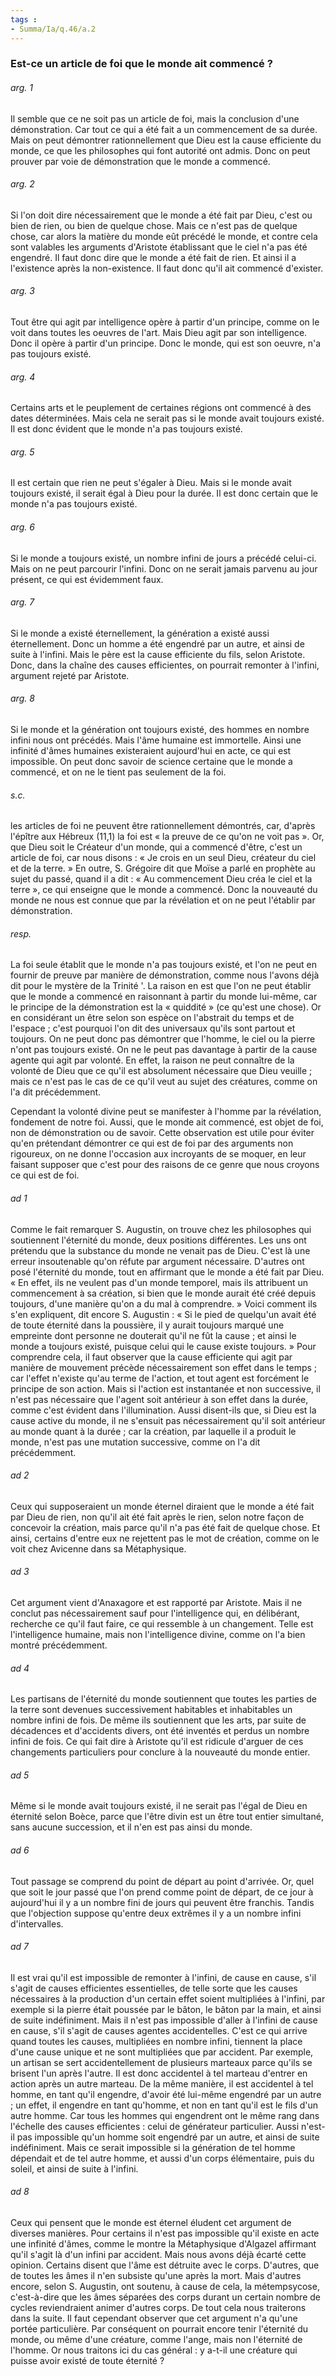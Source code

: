 ```yaml
---
tags : 
- Summa/Ia/q.46/a.2
---
```


### Est-ce un article de foi que le monde ait commencé ?

###### arg. 1
Il semble que ce ne soit pas un article de foi, mais la conclusion d'une démonstration. Car tout ce qui a été fait a un commencement de sa durée. Mais on peut démontrer rationnellement que Dieu est la cause efficiente du monde, ce que les philosophes qui font autorité ont admis. Donc on peut prouver par voie de démonstration que le monde a commencé. 

###### arg. 2
Si l'on doit dire nécessairement que le monde a été fait par Dieu, c'est ou bien de rien, ou bien de quelque chose. Mais ce n'est pas de quelque chose, car alors la matière du monde eût précédé le monde, et contre cela sont valables les arguments d'Aristote établissant que le ciel n'a pas été engendré. Il faut donc dire que le monde a été fait de rien. Et ainsi il a l'existence après la non-existence. Il faut donc qu'il ait commencé d'exister. 

###### arg. 3
Tout être qui agit par intelligence opère à partir d'un principe, comme on le voit dans toutes les oeuvres de l'art. Mais Dieu agit par son intelligence. Donc il opère à partir d'un principe. Donc le monde, qui est son oeuvre, n'a pas toujours existé. 

###### arg. 4
Certains arts et le peuplement de certaines régions ont commencé à des dates déterminées. Mais cela ne serait pas si le monde avait toujours existé. Il est donc évident que le monde n'a pas toujours existé. 

###### arg. 5
Il est certain que rien ne peut s'égaler à Dieu. Mais si le monde avait toujours existé, il serait égal à Dieu pour la durée. Il est donc certain que le monde n'a pas toujours existé. 

###### arg. 6
Si le monde a toujours existé, un nombre infini de jours a précédé celui-ci. Mais on ne peut parcourir l'infini. Donc on ne serait jamais parvenu au jour présent, ce qui est évidemment faux. 

###### arg. 7
Si le monde a existé éternellement, la génération a existé aussi éternellement. Donc un homme a été engendré par un autre, et ainsi de suite à l'infini. Mais le père est la cause efficiente du fils, selon Aristote. Donc, dans la chaîne des causes efficientes, on pourrait remonter à l'infini, argument rejeté par Aristote. 

###### arg. 8
Si le monde et la génération ont toujours existé, des hommes en nombre infini nous ont précédés. Mais l'âme humaine est immortelle. Ainsi une infinité d'âmes humaines existeraient aujourd'hui en acte, ce qui est impossible. On peut donc savoir de science certaine que le monde a commencé, et on ne le tient pas seulement de la foi. 

###### s.c.
les articles de foi ne peuvent être rationnellement démontrés, car, d'après l'épître aux Hébreux (11,1) la foi est « la preuve de ce qu'on ne voit pas ». Or, que Dieu soit le Créateur d'un monde, qui a commencé d'être, c'est un article de foi, car nous disons : « Je crois en un seul Dieu, créateur du ciel et de la terre. » En outre, S. Grégoire dit que Moïse a parlé en prophète au sujet du passé, quand il a dit : « Au commencement Dieu créa le ciel et la terre », ce qui enseigne que le monde a commencé. Donc la nouveauté du monde ne nous est connue que par la révélation et on ne peut l'établir par démonstration. 

###### resp.
La foi seule établit que le monde n'a pas toujours existé, et l'on ne peut en fournir de preuve par manière de démonstration, comme nous l'avons déjà dit pour le mystère de la Trinité '. La raison en est que l'on ne peut établir que le monde a commencé en raisonnant à partir du monde lui-même, car le principe de la démonstration est la « quiddité » (ce qu'est une chose). Or en considérant un être selon son espèce on l'abstrait du temps et de l'espace ; c'est pourquoi l'on dit des universaux qu'ils sont partout et toujours. On ne peut donc pas démontrer que l'homme, le ciel ou la pierre n'ont pas toujours existé. On ne le peut pas davantage à partir de la cause agente qui agit par volonté. En effet, la raison ne peut connaître de la volonté de Dieu que ce qu'il est absolument nécessaire que Dieu veuille ; mais ce n'est pas le cas de ce qu'il veut au sujet des créatures, comme on l'a dit précédemment. 

Cependant la volonté divine peut se manifester à l'homme par la révélation, fondement de notre foi. Aussi, que le monde ait commencé, est objet de foi, non de démonstration ou de savoir. Cette observation est utile pour éviter qu'en prétendant démontrer ce qui est de foi par des arguments non rigoureux, on ne donne l'occasion aux incroyants de se moquer, en leur faisant supposer que c'est pour des raisons de ce genre que nous croyons ce qui est de foi. 

###### ad 1
Comme le fait remarquer S. Augustin, on trouve chez les philosophes qui soutiennent l'éternité du monde, deux positions différentes. Les uns ont prétendu que la substance du monde ne venait pas de Dieu. C'est là une erreur insoutenable qu'on réfute par argument nécessaire. D'autres ont posé l'éternité du monde, tout en affirmant que le monde a été fait par Dieu. « En effet, ils ne veulent pas d'un monde temporel, mais ils attribuent un commencement à sa création, si bien que le monde aurait été créé depuis toujours, d'une manière qu'on a du mal à comprendre. » Voici comment ils s'en expliquent, dit encore S. Augustin : « Si le pied de quelqu'un avait été de toute éternité dans la poussière, il y aurait toujours marqué une empreinte dont personne ne douterait qu'il ne fût la cause ; et ainsi le monde a toujours existé, puisque celui qui le cause existe toujours. » Pour comprendre cela, il faut observer que la cause efficiente qui agit par manière de mouvement précède nécessairement son effet dans le temps ; car l'effet n'existe qu'au terme de l'action, et tout agent est forcément le principe de son action. Mais si l'action est instantanée et non successive, il n'est pas nécessaire que l'agent soit antérieur à son effet dans la durée, comme c'est évident dans l'illumination. Aussi disent-ils que, si Dieu est la cause active du monde, il ne s'ensuit pas nécessairement qu'il soit antérieur au monde quant à la durée ; car la création, par laquelle il a produit le monde, n'est pas une mutation successive, comme on l'a dit précédemment. 

###### ad 2
Ceux qui supposeraient un monde éternel diraient que le monde a été fait par Dieu de rien, non qu'il ait été fait après le rien, selon notre façon de concevoir la création, mais parce qu'il n'a pas été fait de quelque chose. Et ainsi, certains d'entre eux ne rejettent pas le mot de création, comme on le voit chez Avicenne dans sa Métaphysique. 

###### ad 3
Cet argument vient d'Anaxagore et est rapporté par Aristote. Mais il ne conclut pas nécessairement sauf pour l'intelligence qui, en délibérant, recherche ce qu'il faut faire, ce qui ressemble à un changement. Telle est l'intelligence humaine, mais non l'intelligence divine, comme on l'a bien montré précédemment. 

###### ad 4
Les partisans de l'éternité du monde soutiennent que toutes les parties de la terre sont devenues successivement habitables et inhabitables un nombre infini de fois. De même ils soutiennent que les arts, par suite de décadences et d'accidents divers, ont été inventés et perdus un nombre infini de fois. Ce qui fait dire à Aristote qu'il est ridicule d'arguer de ces changements particuliers pour conclure à la nouveauté du monde entier. 

###### ad 5
Même si le monde avait toujours existé, il ne serait pas l'égal de Dieu en éternité selon Boèce, parce que l'être divin est un être tout entier simultané, sans aucune succession, et il n'en est pas ainsi du monde. 

###### ad 6
Tout passage se comprend du point de départ au point d'arrivée. Or, quel que soit le jour passé que l'on prend comme point de départ, de ce jour à aujourd'hui il y a un nombre fini de jours qui peuvent être franchis. Tandis que l'objection suppose qu'entre deux extrêmes il y a un nombre infini d'intervalles. 

###### ad 7
Il est vrai qu'il est impossible de remonter à l'infini, de cause en cause, s'il s'agit de causes efficientes essentielles, de telle sorte que les causes nécessaires à la production d'un certain effet soient multipliées à l'infini, par exemple si la pierre était poussée par le bâton, le bâton par la main, et ainsi de suite indéfiniment. Mais il n'est pas impossible d'aller à l'infini de cause en cause, s'il s'agit de causes agentes accidentelles. C'est ce qui arrive quand toutes les causes, multipliées en nombre infini, tiennent la place d'une cause unique et ne sont multipliées que par accident. Par exemple, un artisan se sert accidentellement de plusieurs marteaux parce qu'ils se brisent l'un après l'autre. Il est donc accidentel à tel marteau d'entrer en action après un autre marteau. De la même manière, il est accidentel à tel homme, en tant qu'il engendre, d'avoir été lui-même engendré par un autre ; un effet, il engendre en tant qu'homme, et non en tant qu'il est le fils d'un autre homme. Car tous les hommes qui engendrent ont le même rang dans l'échelle des causes efficientes : celui de générateur particulier. Aussi n'est-il pas impossible qu'un homme soit engendré par un autre, et ainsi de suite indéfiniment. Mais ce serait impossible si la génération de tel homme dépendait et de tel autre homme, et aussi d'un corps élémentaire, puis du soleil, et ainsi de suite à l'infini. 

###### ad 8
Ceux qui pensent que le monde est éternel éludent cet argument de diverses manières. Pour certains il n'est pas impossible qu'il existe en acte une infinité d'âmes, comme le montre la Métaphysique d'Algazel affirmant qu'il s'agit là d'un infini par accident. Mais nous avons déjà écarté cette opinion. Certains disent que l'âme est détruite avec le corps. D'autres, que de toutes les âmes il n'en subsiste qu'une après la mort. Mais d'autres encore, selon S. Augustin, ont soutenu, à cause de cela, la métempsycose, c'est-à-dire que les âmes séparées des corps durant un certain nombre de cycles reviendraient animer d'autres corps. De tout cela nous traiterons dans la suite. Il faut cependant observer que cet argument n'a qu'une portée particulière. Par conséquent on pourrait encore tenir l'éternité du monde, ou même d'une créature, comme l'ange, mais non l'éternité de l'homme. Or nous traitons ici du cas général : y a-t-il une créature qui puisse avoir existé de toute éternité ? 



